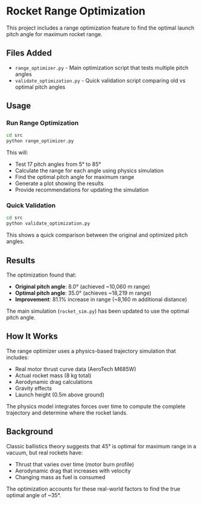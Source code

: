 # Rocket Range Optimization

This project includes a range optimization feature to find the optimal launch pitch angle for maximum rocket range.

## Files Added

- `range_optimizer.py` - Main optimization script that tests multiple pitch angles
- `validate_optimization.py` - Quick validation script comparing old vs optimal pitch angles

## Usage

### Run Range Optimization
```bash
cd src
python range_optimizer.py
```

This will:
- Test 17 pitch angles from 5° to 85°
- Calculate the range for each angle using physics simulation
- Find the optimal pitch angle for maximum range
- Generate a plot showing the results
- Provide recommendations for updating the simulation

### Quick Validation
```bash
cd src
python validate_optimization.py
```

This shows a quick comparison between the original and optimized pitch angles.

## Results

The optimization found that:
- **Original pitch angle**: 8.0° (achieved ~10,060 m range)
- **Optimal pitch angle**: 35.0° (achieves ~18,219 m range)
- **Improvement**: 81.1% increase in range (~8,160 m additional distance)

The main simulation (`rocket_sim.py`) has been updated to use the optimal pitch angle.

## How It Works

The range optimizer uses a physics-based trajectory simulation that includes:
- Real motor thrust curve data (AeroTech M685W)
- Actual rocket mass (8 kg total)
- Aerodynamic drag calculations
- Gravity effects
- Launch height (0.5m above ground)

The physics model integrates forces over time to compute the complete trajectory and determine where the rocket lands.

## Background

Classic ballistics theory suggests that 45° is optimal for maximum range in a vacuum, but real rockets have:
- Thrust that varies over time (motor burn profile)
- Aerodynamic drag that increases with velocity
- Changing mass as fuel is consumed

The optimization accounts for these real-world factors to find the true optimal angle of ~35°.